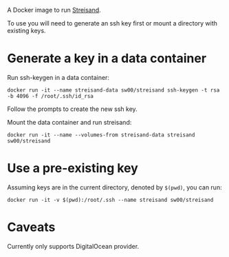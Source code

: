 A Docker image to run [Streisand](https://github.com/jlund/streisand).

To use you will need to generate an ssh key first or mount a directory with existing keys.

# Generate a key in a data container

Run ssh-keygen in a data container:

`docker run -it --name streisand-data sw00/streisand ssh-keygen -t rsa -b 4096 -f /root/.ssh/id_rsa`

Follow the prompts to create the new ssh key.

Mount the data container and run streisand:

`docker run -it --name --volumes-from streisand-data streisand sw00/streisand`

# Use a pre-existing key

Assuming keys are in the current directory, denoted by `$(pwd)`, you can run:

`docker run -it -v $(pwd):/root/.ssh --name streisand sw00/streisand`

# Caveats

Currently only supports DigitalOcean provider.
